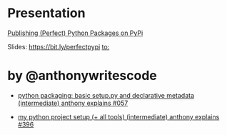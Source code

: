 # Presentation
[Publishing (Perfect) Python Packages on PyPi](https://youtu.be/GIF3LaRqgXo)

Slides: https://bit.ly/perfectpypi [to:](https://github.com/judy2k/publishing_python_packages_talk)



# by @anthonywritescode
- [python packaging: basic setup.py and declarative metadata (intermediate) anthony explains #057](https://youtu.be/GaWs-LenLYE)

- [my python project setup (+ all tools) (intermediate) anthony explains #396](https://youtu.be/q8DkatMZvUs)
